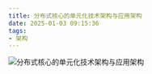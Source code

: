```yaml
---
title: 分布式核心的单元化技术架构与应用架构
date: 2025-01-03 09:15:36
tags:
- 架构 
---
```


![分布式核心的单元化技术架构与应用架构](/pic/工程/分布式核心的技术架构/分布式核心的单元化技术架构.jpg)
